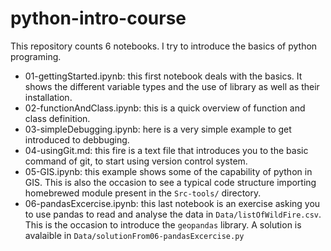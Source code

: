 # python-intro-course

This repository counts 6 notebooks. I try to introduce the basics of python programing.

* 01-gettingStarted.ipynb: this first notebook deals with the basics. It shows the different variable types and the use of library as well as their installation.
* 02-functionAndClass.ipynb: this is a quick overview of function and class definition.
* 03-simpleDebugging.ipynb: here is a very simple example to get introduced to debbuging.
* 04-usingGit.md: this fire is a text file that introduces you to the basic command of git, to start using version control system.
* 05-GIS.ipynb: this example shows some of the capability of python in GIS. This is also the occasion to see a typical code structure importing homebrewed module present in the `Src-tools/` directory.
* 06-pandasExcercise.ipynb: this last notebook is an exercise asking you to use pandas to read and analyse the data in `Data/listOfWildFire.csv`. This is the occasion to introduce the `geopandas` library. A solution is avalaible in `Data/solutionFrom06-pandasExcercise.py`  
